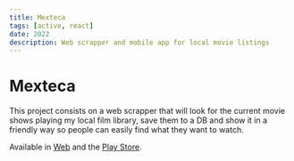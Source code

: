 ```yaml
---
title: Mexteca
tags: [active, react]
date: 2022
description: Web scrapper and mobile app for local movie listings
---
```


# Mexteca

This project consists on a web scrapper that will look for the current movie shows playing my local film library, save them to a DB and show it in a friendly way so people can easily find what they want to watch.

Available in [Web](https://cesargdm.github.io/mexteca/) and the [Play Store](https://play.google.com/store/apps/details?id=com.cesargdm.mexteca).
